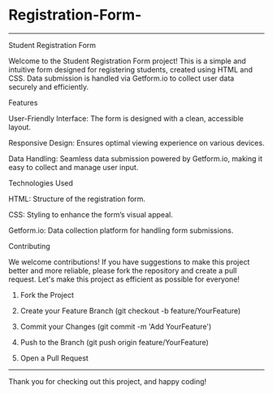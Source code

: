 # Registration-Form-

---

Student Registration Form

Welcome to the Student Registration Form project! This is a simple and intuitive form designed for registering students, created using HTML and CSS. Data submission is handled via Getform.io to collect user data securely and efficiently.

Features

User-Friendly Interface: The form is designed with a clean, accessible layout.

Responsive Design: Ensures optimal viewing experience on various devices.

Data Handling: Seamless data submission powered by Getform.io, making it easy to collect and manage user input.


Technologies Used

HTML: Structure of the registration form.

CSS: Styling to enhance the form’s visual appeal.

Getform.io: Data collection platform for handling form submissions.



Contributing

We welcome contributions! If you have suggestions to make this project better and more reliable, please fork the repository and create a pull request. Let's make this project as efficient as possible for everyone!

1. Fork the Project


2. Create your Feature Branch (git checkout -b feature/YourFeature)


3. Commit your Changes (git commit -m 'Add YourFeature')


4. Push to the Branch (git push origin feature/YourFeature)


5. Open a Pull Request




---

Thank you for checking out this project, and happy coding!


